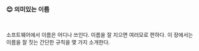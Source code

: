### :blush: 의미있는 이름
<br>

소프트웨어에서 이름은 어디나 쓰인다. 이름을 잘 지으면 여러모로 편하다. 이 장에서는 이름을 잘 짓는 간단한 규칙을 몇 가지 소개한다.

